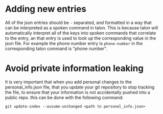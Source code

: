 # Adding new entries

All of the json entries should be `-` separated, and formatted in a way that can
be interpreted as a spoken command in talon. This is because talon will
automatically interpret all of the keys into spoken commands that correlate to
the entry, an that entry is used to look up the corresponding value in the
json file. For example the phone number entry is `phone-number` in the
corresponding talon command is "phone number".

# Avoid private information leaking

It is very important that when you add personal changes to the
personal_info.json file, that you update your git repository to stop tracking
the file, to ensure that your information is not accidentally pushed into a
public repo. this can be done with the following command:

```
git update-index --assume-unchanged <path to personal_info.json>
```
